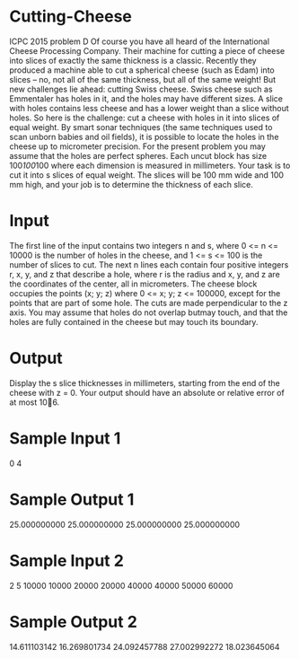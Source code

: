 # Cutting-Cheese
ICPC 2015 problem D
Of course you have all heard of the International Cheese
Processing Company. Their machine for cutting a piece of
cheese into slices of exactly the same thickness is a classic.
Recently they produced a machine able to cut a spherical
cheese (such as Edam) into slices – no, not all of the same
thickness, but all of the same weight! But new challenges
lie ahead: cutting Swiss cheese.
Swiss cheese such as Emmentaler has holes in it, and the
holes may have different sizes. A slice with holes contains
less cheese and has a lower weight than a slice without holes.
So here is the challenge: cut a cheese with holes in it into
slices of equal weight.
By smart sonar techniques (the same techniques used to scan unborn babies and oil fields), it is possible
to locate the holes in the cheese up to micrometer precision. For the present problem you may assume
that the holes are perfect spheres.
Each uncut block has size 100*100*100 where each dimension is measured in millimeters. Your task
is to cut it into s slices of equal weight. The slices will be 100 mm wide and 100 mm high, and your job
is to determine the thickness of each slice.
# Input
The first line of the input contains two integers n and s, where 0 <= n <= 10000 is the number of holes in
the cheese, and 1 <= s <= 100 is the number of slices to cut. The next n lines each contain four positive
integers r, x, y, and z that describe a hole, where r is the radius and x, y, and z are the coordinates of
the center, all in micrometers.
The cheese block occupies the points (x; y; z) where 0 <= x; y; z <= 100000, except for the points that
are part of some hole. The cuts are made perpendicular to the z axis.
You may assume that holes do not overlap butmay touch, and that the holes are fully contained in the
cheese but may touch its boundary.
# Output
Display the s slice thicknesses in millimeters, starting from the end of the cheese with z = 0. Your
output should have an absolute or relative error of at most 10􀀀6.

# Sample Input 1  
0 4            
# Sample Output 1
25.000000000
25.000000000
25.000000000
25.000000000
                    
# Sample Input 2 
2 5
10000 10000 20000 20000
40000 40000 50000 60000

# Sample Output 2
14.611103142
16.269801734
24.092457788
27.002992272
18.023645064
